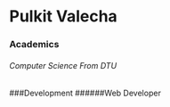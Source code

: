 # Pulkit Valecha
### Academics 
###### Computer Science From DTU
###Development
######Web Developer

